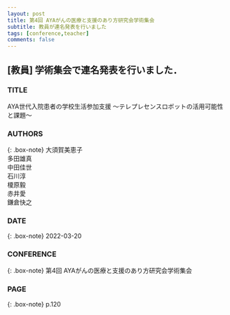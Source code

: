 ```yaml
---
layout: post
title: 第4回 AYAがんの医療と支援のあり方研究会学術集会
subtitle: 教員が連名発表を行いました
tags: [conference,teacher]
comments: false
---
```

## [教員] 学術集会で連名発表を行いました．

### TITLE
AYA世代入院患者の学校生活参加支援 ～テレプレセンスロボットの活用可能性と課題～


### AUTHORS
{: .box-note}
大須賀美恵子<br>
多田雄真<br>
中田佳世<br>
石川淳<br>
榎原毅<br>
赤井愛<br>
鎌倉快之<br>


### DATE
{: .box-note}
2022-03-20


### CONFERENCE
{: .box-note}
第4回 AYAがんの医療と支援のあり方研究会学術集会

### PAGE
{: .box-note}
p.120

